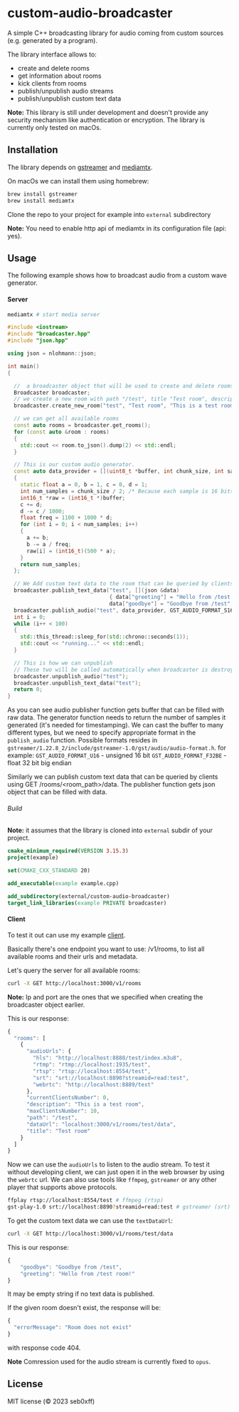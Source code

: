 # custom-audio-broadcaster

A simple C++ broadcasting library for audio coming from custom sources (e.g. generated by a program).

The library interface allows to:

- create and delete rooms
- get information about rooms
- kick clients from rooms
- publish/unpublish audio streams
- publish/unpublish custom text data

**Note:** This library is still under development and doesn't provide any security mechanism like authentication or encryption.
The library is currently only tested on macOs.

## Installation

The library depends on [gstreamer](https://gstreamer.freedesktop.org/) and [mediamtx](https://github.com/bluenviron/mediamtx).

On macOs we can install them using homebrew:

```bash
brew install gstreamer
brew install mediamtx
```

Clone the repo to your project for example into `external` subdirectory

**Note:** You need to enable http api of mediamtx in its configuration file (api: yes).

## Usage

The following example shows how to broadcast audio from a custom wave generator.

#### Server

```bash
mediamtx # start media server
```

```cpp
#include <iostream>
#include "broadcaster.hpp"
#include "json.hpp"

using json = nlohmann::json;

int main()
{

  //  a broadcaster object that will be used to create and delete rooms and publish audio.
  Broadcaster broadcaster;
  // we create a new room with path "/test", title "Test room", description "This is a test room" and max number of clients 10 (by default there's no limit).
  broadcaster.create_new_room("test", "Test room", "This is a test room", 10);

  // we can get all available rooms
  const auto rooms = broadcaster.get_rooms();
  for (const auto &room : rooms)
  {
    std::cout << room.to_json().dump(2) << std::endl;
  }

  // This is our custom audio generator.
  const auto data_provider = [](uint8_t *buffer, int chunk_size, int sample_rate)
  {
    static float a = 0, b = 1, c = 0, d = 1;
    int num_samples = chunk_size / 2; /* Because each sample is 16 bits */
    int16_t *raw = (int16_t *)buffer;
    c += d;
    d -= c / 1000;
    float freq = 1100 + 1000 * d;
    for (int i = 0; i < num_samples; i++)
    {
      a += b;
      b -= a / freq;
      raw[i] = (int16_t)(500 * a);
    }
    return num_samples;
  };

  // We Add custom text data to the room that can be queried by clients using GET /rooms/<room_path>/data
  broadcaster.publish_text_data("test", [](json &data)
                                { data["greeting"] = "Hello from /test room!";
                                data["goodbye"] = "Goodbye from /test"; });
  broadcaster.publish_audio("test", data_provider, GST_AUDIO_FORMAT_S16);
  int i = 0;
  while (i++ < 100)
  {
    std::this_thread::sleep_for(std::chrono::seconds(1));
    std::cout << "running..." << std::endl;
  }

  // This is how we can unpublish
  // These two will be called automatically when broadcaster is destroyed or when we delete the room.
  broadcaster.unpublish_audio("test");
  broadcaster.unpublish_text_data("test");
  return 0;
}
```

As you can see audio publisher function gets buffer that can be filled with raw data. The generator function needs to return the number of samples it generated (it's needed for timestamping). We can cast the buffer to many different types, but we need to specify appropriate format in the `publish_audio` function. Possible formats resides in `gstreamer/1.22.8_2/include/gstreamer-1.0/gst/audio/audio-format.h`.
for example:
`GST_AUDIO_FORMAT_U16` - unsigned 16 bit
`GST_AUDIO_FORMAT_F32BE` - float 32 bit big endian

Similarly we can publish custom text data that can be queried by clients using GET /rooms/<room_path>/data. The publisher function gets json object that can be filled with data.

###### Build

**Note:** it assumes that the library is cloned into `external` subdir of your project.

```cmake
cmake_minimum_required(VERSION 3.15.3)
project(example)

set(CMAKE_CXX_STANDARD 20)

add_executable(example example.cpp)

add_subdirectory(external/custom-audio-broadcaster)
target_link_libraries(example PRIVATE broadcaster)
```

#### Client

To test it out can use my example [client](https://github.com/seb0xff/custom-audio-broadcaster-client).

Basically there's one endpoint you want to use: /v1/rooms, to list all available rooms and their urls and metadata.

Let's query the server for all available rooms:

```bash
curl -X GET http://localhost:3000/v1/rooms
```

**Note:** Ip and port are the ones that we specified when creating the broadcaster object earlier.

This is our response:

```javascript
{
  "rooms": [
    {
      "audioUrls": {
        "hls": "http://localhost:8888/test/index.m3u8",
        "rtmp": "rtmp://localhost:1935/test",
        "rtsp": "rtsp://localhost:8554/test",
        "srt": "srt://localhost:8890?streamid=read:test",
        "webrtc": "http://localhost:8889/test"
      },
      "currentClientsNumber": 0,
      "description": "This is a test room",
      "maxClientsNumber": 10,
      "path": "/test",
      "dataUrl": "localhost:3000/v1/rooms/test/data",
      "title": "Test room"
    }
  ]
}
```

Now we can use the `audioUrls` to listen to the audio stream.
To test it without developing client, we can just open it
in the web browser by using the `webrtc` url. We can also use tools like `ffmpeg`, `gstreamer` or any other player that supports above protocols.

```bash
ffplay rtsp://localhost:8554/test # ffmpeg (rtsp)
gst-play-1.0 srt://localhost:8890?streamid=read:test # gstreamer (srt)
```

To get the custom text data we can use the `textDataUrl`:

```bash
curl -X GET http://localhost:3000/v1/rooms/test/data
```

This is our response:

```javascript
{
	"goodbye": "Goodbye from /test",
	"greeting": "Hello from /test room!"
}
```

It may be empty string if no text data is published.

If the given room doesn't exist, the response will be:

```javascript
{
  "errorMessage": "Room does not exist"
}
```

with response code 404.

**Note** Comression used for the audio stream is currently fixed to `opus`.

## License

MIT license (© 2023 seb0xff)
